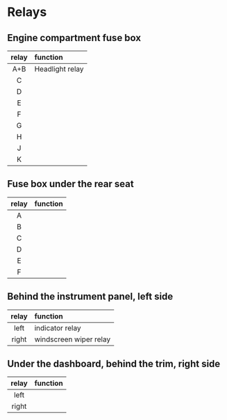 # Relays

## Engine compartment fuse box
relay | function
:---: | :---
A+B | Headlight relay
C | 
D | 
E | 
F | 
G | 
H | 
J | 
K | 

## Fuse box under the rear seat
relay | function
:---: | :---
A | 
B | 
C | 
D | 
E | 
F | 

## Behind the instrument panel, left side
relay | function
:---: | :---
left | indicator relay
right | windscreen wiper relay 

## Under the dashboard, behind the trim, right side

relay | function
:---: | :---
left | 
right | 